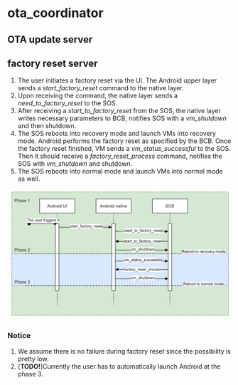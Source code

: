 # ota_coordinator

## OTA update server

## factory reset server

1. The user initiates a factory reset via the UI. The Android upper layer sends a *start_factory_reset* command to the native layer.
2. Upon receiving the command, the native layer sends a *need_to_factory_reset* to the SOS.
3. After receiving a *start_to_factory_reset* from the SOS, the native layer writes necessary parameters to BCB, notifies SOS with a *vm_shutdown* and then shutdown.
4. The SOS reboots into recovery mode and launch VMs into recovery mode. Android performs the factory reset as specified by the BCB. Once the factory reset finished, VM sends a *vm_status_successful* to the SOS. Then it should receive a *factory_reset_process* command, notifies the SOS with *vm_shutdown* and shutdown.
5. The SOS reboots into normal mode and launch VMs into normal mode as well.

![1730733884472](images/README/1730733884472.png)

### Notice

1. We assume there is no failure during factory reset since the possibility is pretty low.
2. [**TODO!**]Currently the user has to automatically launch Android at the phase 3.
